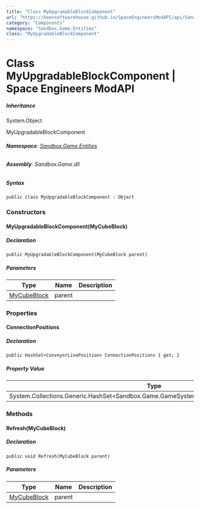 ```yaml
---
title: "Class MyUpgradableBlockComponent"
url: "https://keensoftwarehouse.github.io/SpaceEngineersModAPI/api/Sandbox.Game.Entities.MyUpgradableBlockComponent.html"
category: "Components"
namespace: "Sandbox.Game.Entities"
class: "MyUpgradableBlockComponent"
---
```


# Class MyUpgradableBlockComponent | Space Engineers ModAPI

##### Inheritance

System.Object

MyUpgradableBlockComponent

###### **Namespace**: [Sandbox.Game.Entities](https://keensoftwarehouse.github.io/SpaceEngineersModAPI/api/Sandbox.Game.Entities.html)

###### **Assembly**: Sandbox.Game.dll

##### Syntax

```
public class MyUpgradableBlockComponent : Object
```

### Constructors

#### MyUpgradableBlockComponent(MyCubeBlock)

##### Declaration

```
public MyUpgradableBlockComponent(MyCubeBlock parent)
```

##### Parameters

| Type | Name | Description |
| --- | --- | --- |
| [MyCubeBlock](https://keensoftwarehouse.github.io/SpaceEngineersModAPI/api/Sandbox.Game.Entities.MyCubeBlock.html) | parent |     |

### Properties

#### ConnectionPositions

##### Declaration

```
public HashSet<ConveyorLinePosition> ConnectionPositions { get; }
```

##### Property Value

| Type | Description |
| --- | --- |
| System.Collections.Generic.HashSet<Sandbox.Game.GameSystems.Conveyors.ConveyorLinePosition\> |     |

### Methods

#### Refresh(MyCubeBlock)

##### Declaration

```
public void Refresh(MyCubeBlock parent)
```

##### Parameters

| Type | Name | Description |
| --- | --- | --- |
| [MyCubeBlock](https://keensoftwarehouse.github.io/SpaceEngineersModAPI/api/Sandbox.Game.Entities.MyCubeBlock.html) | parent |     |